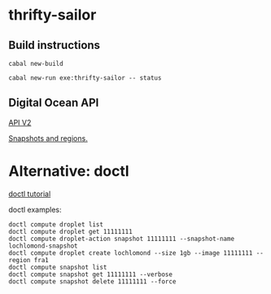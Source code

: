 # thrifty-sailor

## Build instructions

    cabal new-build

    cabal new-run exe:thrifty-sailor -- status

## Digital Ocean API

[API V2](https://developers.digitalocean.com/documentation/v2/)

[Snapshots and regions.](https://www.digitalocean.com/community/tutorials/how-to-migrate-digitalocean-droplets-using-snapshots#step-2-%E2%80%94-adding-the-snapshot-to-new-region-(optional))

# Alternative: doctl

[doctl tutorial](https://www.digitalocean.com/community/tutorials/how-to-use-doctl-the-official-digitalocean-command-line-client)

doctl examples:

    doctl compute droplet list
    doctl compute droplet get 11111111
    doctl compute droplet-action snapshot 11111111 --snapshot-name lochlomond-snapshot
    doctl compute droplet create lochlomond --size 1gb --image 11111111 --region fra1
    doctl compute snapshot list
    doctl compute snapshot get 11111111 --verbose
    doctl compute snapshot delete 11111111 --force
